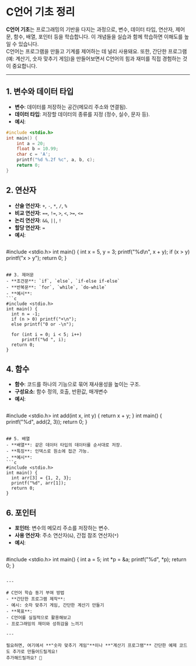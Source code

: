 # C언어 기초 정리

**C언어 기초**는 프로그래밍의 기반을 다지는 과정으로, 변수, 데이터 타입, 연산자, 제어문, 함수, 배열, 포인터 등을 학습합니다. 이 개념들을 실습과 함께 학습하면 이해도를 높일 수 있습니다.  
C언어는 프로그램을 만들고 기계를 제어하는 데 널리 사용돼요.
또한, 간단한 프로그램(예: 계산기, 숫자 맞추기 게임)을 만들어보면서 C언어의 힘과 재미를 직접 경험하는 것이 중요합니다.

---

## 1. 변수와 데이터 타입
- **변수**: 데이터를 저장하는 공간(메모리 주소와 연결됨).
- **데이터 타입**: 저장할 데이터의 종류를 지정 (정수, 실수, 문자 등).
- **예시**:
  
```c
#include <stdio.h>
int main() {
    int a = 20;
    float b = 10.99;
    char c = 'A';
    printf("%d %.2f %c", a, b, c);
    return 0;
}

```

## 2. 연산자
- **산술 연산자**: `+`, `-`, `*`, `/`, `%`
- **비교 연산자**: `==`, `!=`, `>`, `<`, `>=`, `<=`
- **논리 연산자**: `&&`, `||`, `!`
- **할당 연산자**: `=`
- **예시**:
  ```c
#include <stdio.h>
int main() {
    int x = 5, y = 3;
    printf("%d\n", x + y);
    if (x > y) printf("x > y");
    return 0;
}
  ```

## 3. 제어문
- **조건문**: `if`, `else`, `if-else if-else`
- **반복문**: `for`, `while`, `do-while`
- **예시**:
  ```c
#include <stdio.h>
int main() {
    int n = -1;
    if (n > 0) printf("+\n");
    else printf("0 or -\n");

    for (int i = 0; i < 5; i++)
        printf("%d ", i);
    return 0;
}
  ```

## 4. 함수
- **함수**: 코드를 하나의 기능으로 묶어 재사용성을 높이는 구조.
- **구성요소**: 함수 정의, 호출, 반환값, 매개변수
- **예시**:
  ```c
#include <stdio.h>
int add(int x, int y) { return x + y; }
int main() {
    printf("%d", add(2, 3));
    return 0;
}
  ```

## 5. 배열
- **배열**: 같은 데이터 타입의 데이터를 순서대로 저장.
- **특징**: 인덱스로 원소에 접근 가능.
- **예시**:
  ```c
#include <stdio.h>
int main() {
    int arr[3] = {1, 2, 3};
    printf("%d", arr[1]);
    return 0;
}
  ```

## 6. 포인터
- **포인터**: 변수의 메모리 주소를 저장하는 변수.
- **사용 연산자**: 주소 연산자(`&`), 간접 참조 연산자(`*`)
- **예시**:
  ```c
#include <stdio.h>
int main() {
    int a = 5;
    int *p = &a;
    printf("%d", *p);
    return 0;
}
  ```

---

# C언어 학습 동기 부여 방법
- **간단한 프로그램 제작**:  
  - 예시: 숫자 맞추기 게임, 간단한 계산기 만들기
- **목표**:  
  - C언어를 실질적으로 활용해보고  
  - 프로그래밍의 재미와 성취감을 느끼기

---

필요하면, 여기에서 **"숫자 맞추기 게임"**이나 **"계산기 프로그램"** 간단한 예제 코드도 추가로 만들어드릴게요!  
추가해드릴까요? 🎯
